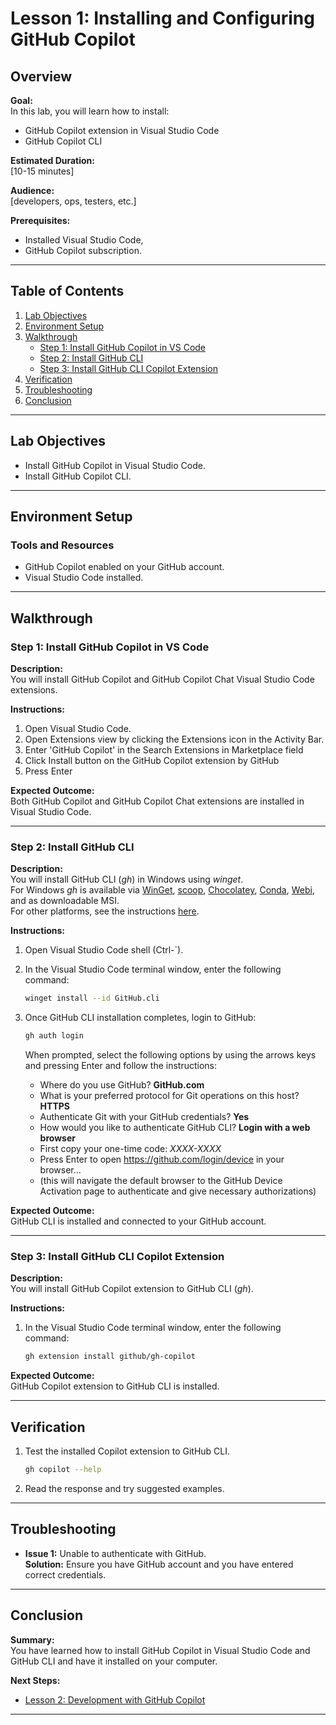 # Lesson 1: Installing and Configuring GitHub Copilot

## Overview

**Goal:**  
In this lab, you will learn how to install:

- GitHub Copilot extension in Visual Studio Code
- GitHub Copilot CLI

**Estimated Duration:**  
[10-15 minutes]

**Audience:**  
[developers, ops, testers, etc.]

**Prerequisites:**

- Installed Visual Studio Code,
- GitHub Copilot subscription.

---

## Table of Contents

1. [Lab Objectives](#lab-objectives)
2. [Environment Setup](#environment-setup)
3. [Walkthrough](#walkthrough)
   - [Step 1: Install GitHub Copilot in VS Code](#step-1-install-github-copilot-in-vs-code)
   - [Step 2: Install GitHub CLI](#step-2-install-github-cli)
   - [Step 3: Install GitHub CLI Copilot Extension](#step-3-install-github-cli-copilot-extension)
4. [Verification](#verification)
5. [Troubleshooting](#troubleshooting)
6. [Conclusion](#conclusion)

---

## Lab Objectives

- Install GitHub Copilot in Visual Studio Code.
- Install GitHub Copilot CLI.

---

## Environment Setup

### Tools and Resources

- GitHub Copilot enabled on your GitHub account.
- Visual Studio Code installed.

---

## Walkthrough

### Step 1: Install GitHub Copilot in VS Code

**Description:**  
You will install GitHub Copilot and GitHub Copilot Chat Visual Studio Code extensions.

**Instructions:**

1. Open Visual Studio Code.
2. Open Extensions view by clicking the Extensions icon in the Activity Bar.
3. Enter 'GitHub Copilot' in the Search Extensions in Marketplace field
4. Click Install button on the GitHub Copilot extension by GitHub
5. Press Enter

**Expected Outcome:**  
Both GitHub Copilot and GitHub Copilot Chat extensions are installed in Visual Studio Code.

---

### Step 2: Install GitHub CLI

**Description:**  
You will install GitHub CLI (_gh_) in Windows using _winget_.  
For Windows _gh_ is available via [WinGet](https://github.com/microsoft/winget-cli), [scoop](https://scoop.sh/), [Chocolatey](https://chocolatey.org/), [Conda](https://github.com/cli/cli?tab=readme-ov-file#conda), [Webi](https://github.com/cli/cli?tab=readme-ov-file#webi), and as downloadable MSI.  
For other platforms, see the instructions [here](https://github.com/cli/cli?tab=readme-ov-file#installation).

**Instructions:**

1. Open Visual Studio Code shell (Ctrl-`).
2. In the Visual Studio Code terminal window, enter the following command:

   ```bash
   winget install --id GitHub.cli
   ```

3. Once GitHub CLI installation completes, login to GitHub:

   ```bash
   gh auth login
   ```

   When prompted, select the following options by using the arrows keys and pressing Enter and follow the instructions:

   - Where do you use GitHub? **GitHub.com**
   - What is your preferred protocol for Git operations on this host? **HTTPS**
   - Authenticate Git with your GitHub credentials? **Yes**
   - How would you like to authenticate GitHub CLI? **Login with a web browser**
   - First copy your one-time code: _XXXX-XXXX_
   - Press Enter to open <https://github.com/login/device> in your browser...
   - (this will navigate the default browser to the GitHub Device Activation page to authenticate and give necessary authorizations)

**Expected Outcome:**  
GitHub CLI is installed and connected to your GitHub account.

---

### Step 3: Install GitHub CLI Copilot Extension

**Description:**  
You will install GitHub Copilot extension to GitHub CLI (_gh_).

**Instructions:**

1. In the Visual Studio Code terminal window, enter the following command:

   ```bash
   gh extension install github/gh-copilot

   ```

**Expected Outcome:**  
GitHub Copilot extension to GitHub CLI is installed.

---

## Verification

1. Test the installed Copilot extension to GitHub CLI.

   ```bash
   gh copilot --help
   ```

2. Read the response and try suggested examples.

---

## Troubleshooting

- **Issue 1:** Unable to authenticate with GitHub.  
  **Solution:** Ensure you have GitHub account and you have entered correct credentials.

---

## Conclusion

**Summary:**  
You have learned how to install GitHub Copilot in Visual Studio Code and GitHub CLI and have it installed on your computer.

**Next Steps:**

- [Lesson 2: Development with GitHub Copilot](docs/lesson2.md)

---
